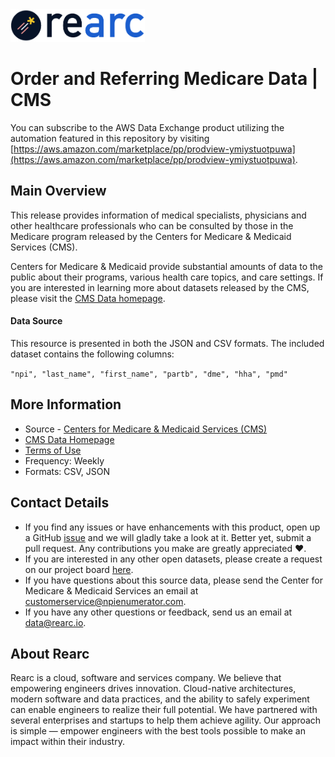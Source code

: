 <a href="https://www.rearc.io/data/">
<img src="./rearc_logo_rgb.png" alt="Rearc Logo" title="Rearc Logo" height="52" />
</a>

Order and Referring Medicare Data | CMS
=========================
You can subscribe to the AWS Data Exchange product utilizing the automation featured in this repository by visiting [https://aws.amazon.com/marketplace/pp/prodview-ymiystuotpuwa](https://aws.amazon.com/marketplace/pp/prodview-ymiystuotpuwa).

Main Overview
-------------

This release provides information of medical specialists, physicians and other healthcare professionals who can be consulted by those in the Medicare program released by
the Centers for Medicare & Medicaid Services (CMS).

Centers for Medicare & Medicaid provide substantial amounts of data to
the public about their programs, various health care topics, and care
settings. If you are interested in learning more about datasets released
by the CMS, please visit the [CMS Data homepage](https://data.cms.gov/).

#### Data Source

This resource is presented in both the JSON and CSV formats. The
included dataset contains the following columns:

`"npi", "last_name", "first_name", "partb", "dme", "hha", "pmd"`

More Information
----------------

-   Source - [Centers for Medicare & Medicaid Services
    (CMS)](https://www.cms.gov/Regulations-and-Guidance/Administrative-Simplification/NationalProvIdentStand/DataDissemination)
-   [CMS Data Homepage](https://data.cms.gov/)
-   [Terms of Use](https://www.usa.gov/government-works) 
-   Frequency: Weekly
-   Formats: CSV, JSON

Contact Details
---------------

-   If you find any issues or have enhancements with this product, open
    up a GitHub
    [issue](https://github.com/rearc-data/Data-Dissmenination-CMS/issues)
    and we will gladly take a look at it. Better yet, submit a pull
    request. Any contributions you make are greatly appreciated :heart:.
-   If you are interested in any other open datasets, please create a
    request on our project board
    [here](https://github.com/rearc-data/covid-datasets-aws-data-exchange/projects/1).
-   If you have questions about this source data, please send the
    Center for Medicare & Medicaid Services an email at customerservice@npienumerator.com.
-   If you have any other questions or feedback, send us an email at
    data@rearc.io.

About Rearc
-----------

Rearc is a cloud, software and services company. We believe that
empowering engineers drives innovation. Cloud-native architectures,
modern software and data practices, and the ability to safely experiment
can enable engineers to realize their full potential. We have partnered
with several enterprises and startups to help them achieve agility. Our
approach is simple — empower engineers with the best tools possible to
make an impact within their industry.

